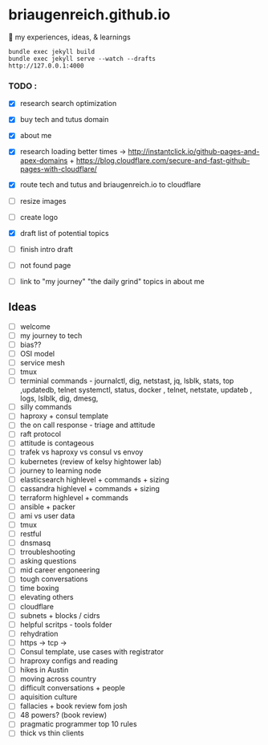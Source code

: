 # briaugenreich.github.io
:thought_balloon: my experiences, ideas, &amp; learnings




``` shell
bundle exec jekyll build
bundle exec jekyll serve --watch --drafts
http://127.0.0.1:4000
```


### TODO :

- [X] research search optimization  
- [X] buy tech and tutus domain  
- [X] about me  
- [X] research loading better times -> http://instantclick.io/github-pages-and-apex-domains  + https://blog.cloudflare.com/secure-and-fast-github-pages-with-cloudflare/  
- [X] route tech and tutus and briaugenreich.io to cloudflare  
- [ ] resize images
- [ ] create logo   
- [X] draft list of potential topics  
- [ ] finish intro draft  
- [ ] not found page
- [ ] link to "my journey" "the daily grind" topics in about me


## Ideas
- [ ] welcome
- [ ] my journey to tech
- [ ] bias??
- [ ] OSI model
- [ ] service mesh
- [ ] tmux
- [ ] terminial commands - journalctl, dig, netstast, jq, lsblk, stats, top ,updatedb, telnet systemctl, status, docker , telnet, netstate, updateb , logs, lslblk, dig, dmesg,
- [ ] silly commands
- [ ] haproxy + consul template
- [ ] the on call response - triage and attitude
- [ ] raft protocol
- [ ] attitude is contageous
- [ ] trafek vs haproxy vs consul vs envoy
- [ ] kubernetes (review of kelsy hightower lab)
- [ ] journey to learning node
- [ ] elasticsearch highlevel + commands + sizing
- [ ] cassandra highlevel + commands + sizing
- [ ] terraform highlevel + commands
- [ ] ansible + packer
- [ ] ami vs user data
- [ ] tmux
- [ ] restful
- [ ] dnsmasq
- [ ] trroubleshooting
- [ ] asking questions
- [ ] mid career engoneering
- [ ] tough conversations
- [ ] time boxing
- [ ] elevating others
- [ ] cloudflare
- [ ] subnets + blocks / cidrs
- [ ] helpful scritps - tools folder
- [ ] rehydration
- [ ] https -> tcp ->
- [ ] Consul template, use cases with registrator
- [ ] hraproxy configs and reading
- [ ] hikes in Austin
- [ ] moving across country
- [ ] difficult conversations + people
- [ ] aquisition culture
- [ ] fallacies + book review fom josh
- [ ] 48 powers? (book review)
- [ ] pragmatic programmer top 10 rules
- [ ] thick vs thin clients
